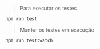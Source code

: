 > Para executar os testes

```bash
npm run test
```

> Manter os testes em execução

```bash
npm run test:watch
```